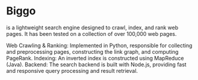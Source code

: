 # Biggo
is a lightweight search engine designed to crawl, index, and rank web pages.
It has been tested on a collection of over 100,000 web pages.

Web Crawling & Ranking: Implemented in Python, responsible for collecting and preprocessing pages, constructing the link graph, and computing PageRank.
Indexing: An inverted index is constructed using MapReduce (Java).
Backend: The search backend is built with Node.js, providing fast and responsive query processing and result retrieval.
